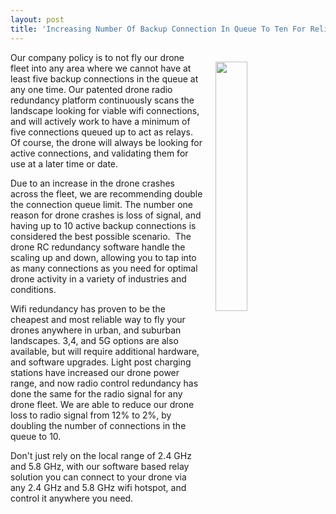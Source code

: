 ```yaml
---
layout: post
title: 'Increasing Number Of Backup Connection In Queue To Ten For Reliable Drone Radio Redundancy #DesignFiction'
---
```

<p><img style="padding: 15px;" src="https://s3.amazonaws.com/kinlane-productions/bw-icons/bw-drone-signal.png" alt="" width="32%" align="right" /></p>
<p>Our company policy is to not fly our drone fleet into any area where we cannot have at least five backup connections in the queue at any one time. Our patented drone radio redundancy platform continuously scans the landscape looking for viable wifi connections, and will actively work to have a minimum of five connections queued up to act as relays. Of course, the drone will always be looking for active connections, and validating them for use at a later time or date. &nbsp;&nbsp;</p>
<p>Due to an increase in the drone crashes across the fleet, we are recommending double the connection queue limit. The number one reason for drone crashes is loss of signal, and having up to 10 active backup connections is considered the best possible scenario. &nbsp;The drone RC redundancy software handle the scaling up and down, allowing you to tap into as many connections as you need&nbsp;for optimal drone activity in a variety of industries and conditions.</p>
<p>Wifi redundancy has proven to be the cheapest and most reliable way to fly your drones anywhere in urban, and suburban landscapes. 3,4, and 5G options are also available, but will require additional hardware, and software upgrades. Light post charging stations have increased our drone power range, and now radio control redundancy has done the same for the radio signal for any drone fleet. We are able to reduce our drone loss to radio signal from 12% to 2%, by doubling the number of connections in the queue to 10.</p>
<p>Don't just rely on the local range of&nbsp;<span>2.4 GHz and 5.8 GHz, with our software based relay solution you can connect to your drone via any&nbsp;<span>2.4 GHz and 5.8 GHz wifi hotspot, and control it anywhere you need.</span></span></p>